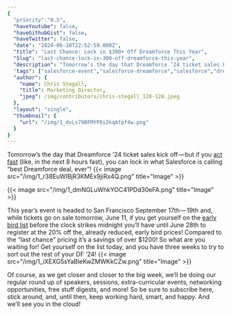 ```yaml
---
{
  "priority":"0.5",
  "haveYoutube": false,
  "haveGithubGist": false,
  "haveTwitter": false,
  "date": "2024-06-10T22:52:59.000Z",
  "title": "Last Chance: Lock in $300+ Off Dreamforce This Year",
  "Slug": "last-chance-lock-in-300-off-dreamforce-this-year",
  "description": "Tomorrow’s the day that Dreamforce ’24 ticket sales kick off — but if you <a href="https://www.salesforce.com/form/dreamforce/df24-save-the-date/">act fast</a> (like, in the next 8 hours fast), you can lock in what Salesforce is calling “best Dreamforce deal, ever”!.",
  "tags": ["salesforce-event","salesforce-dreamforce","salesforce","dreamforce","df24"],
  "author": {
    "name": Chris Stegall,
    "title": Marketing Director,
    "jpeg": /img/contributors/chris-stegall_128-128.jpeg
  },
  "layout": "single",
  "thumbnail": {
    "url": "/img/1_dxLs79BFMYP0i2kqAfpf4w.png"
  }
}
---
```

Tomorrow’s the day that Dreamforce ’24 ticket sales kick off — but if you [act fast](https://www.salesforce.com/form/dreamforce/df24-save-the-date/) (like, in the next 8 hours fast), you can lock in what Salesforce is calling “best Dreamforce deal, ever”!
{{< image src="/img/1_r38EuWIBjR3KMEx9jiRx4Q.png" title="Image" >}}

{{< image src="/img/1_dmNGLuWhkYOC41PDd30eFA.png" title="Image" >}}

This year’s event is headed to San Francisco September 17th — 19th and, while tickets go on sale tomorrow, June 11, if you get yourself on the [early bird list](https://www.salesforce.com/form/dreamforce/df24-save-the-date/) before the clock strikes midnight you’ll have until June 28th to register at the 20% off the, already reduced, early bird prices!
Compared to the “last chance” pricing it’s a savings of over $1200!
So what are you waiting for! Get yourself on the list today, and you have three weeks to try to sort out the rest of your DF ‘24!
{{< image src="/img/1_iXEXG5sYaBleKwZMWKkCZw.png" title="Image" >}}

Of course, as we get closer and closer to the big week, we’ll be doing our regular round up of speakers, sessions, extra-curricular events, networking opportunities, free stuff digests, and more!
So be sure to subscribe here, stick around, and, until then, keep working hard, smart, and happy.
And we’ll see you in the cloud!
